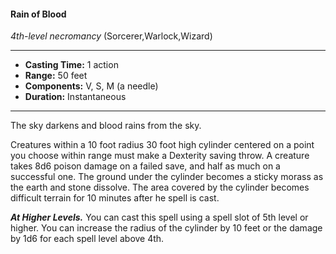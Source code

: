 #### Rain of Blood
*4th-level necromancy* (Sorcerer,Warlock,Wizard)
___
- **Casting Time:** 1 action
- **Range:** 50 feet
- **Components:** V, S, M (a needle)
- **Duration:** Instantaneous
---
The sky darkens and blood rains from the sky.

Creatures within a 10 foot radius 30 foot high cylinder centered on a point you choose within range must make a Dexterity saving throw. A creature takes 8d6 poison damage on a failed save, and half as much on a successful one. The ground under the cylinder becomes a sticky morass as the earth and stone dissolve. The area covered by the cylinder becomes difficult terrain for 10 minutes after he spell is cast.

***At Higher Levels.*** You can cast this spell using a spell slot of 5th level or higher. You can increase the radius of the cylinder by 10 feet or the damage by 1d6 for each spell level above 4th.
